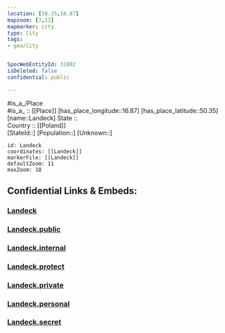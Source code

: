 ```yaml
---
location: [50.35,16.87] 
mapzoom: [7,12] 
mapmarker: city 
type: City
tags:
- geo/City


SpocWebEntityId: 31802
isDeleted: false
confidential: public

---
```

#is_a_/Place  
#is_a_ :: [[Place]] 
[has_place_longitude::16.87] 
[has_place_latitude::50.35] 
[name::Landeck] 
State ::  
Country :: [[Poland]]  
[StateId::] 
[Population::] 
[Unknown::] 


```leaflet
id: Landeck
coordinates: [[Landeck]] 
markerFile: [[Landeck]] 
defaultZoom: 11 
maxZoom: 18
```


## Confidential Links & Embeds: 

### [Landeck](/_Standards/Earth/Continent/Europe/Europe~East/Poland/Provinces~Poland/Lower_Silesian/City/Landeck.md) 

### [Landeck.public](/_public/Earth/Continent/Europe/Europe~East/Poland/Provinces~Poland/Lower_Silesian/City/Landeck.public.md) 

### [Landeck.internal](/_internal/Earth/Continent/Europe/Europe~East/Poland/Provinces~Poland/Lower_Silesian/City/Landeck.internal.md) 

### [Landeck.protect](/_protect/Earth/Continent/Europe/Europe~East/Poland/Provinces~Poland/Lower_Silesian/City/Landeck.protect.md) 

### [Landeck.private](/_private/Earth/Continent/Europe/Europe~East/Poland/Provinces~Poland/Lower_Silesian/City/Landeck.private.md) 

### [Landeck.personal](/_personal/Earth/Continent/Europe/Europe~East/Poland/Provinces~Poland/Lower_Silesian/City/Landeck.personal.md) 

### [Landeck.secret](/_secret/Earth/Continent/Europe/Europe~East/Poland/Provinces~Poland/Lower_Silesian/City/Landeck.secret.md)


